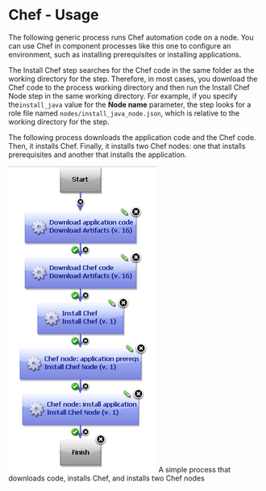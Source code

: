 
# Chef - Usage

The following generic process runs Chef automation code on a node. You can use Chef in component processes like this one to configure an environment, such as installing prerequisites or installing applications.

The Install Chef step searches for the Chef code in the same folder as the working directory for the step. Therefore, in most cases, you download the Chef code to the process working directory and then run the Install Chef Node step in the same working directory. For example, if you specify the`install_java` value for the **Node name** parameter, the step looks for a role file named `nodes/install_java_node.json`, which is relative to the working directory for the step.

The following process downloads the application code and the Chef code. Then, it installs Chef. Finally, it installs two Chef nodes: one that installs prerequisites and another that installs the application.

[![A simple process that downloads code, installs Chef, and installs two Chef nodes](media/examples_chef_installnode_a.gif)](media/examples_chef_installnode_a.gif)
A simple process that downloads code, installs Chef, and installs two Chef nodes


